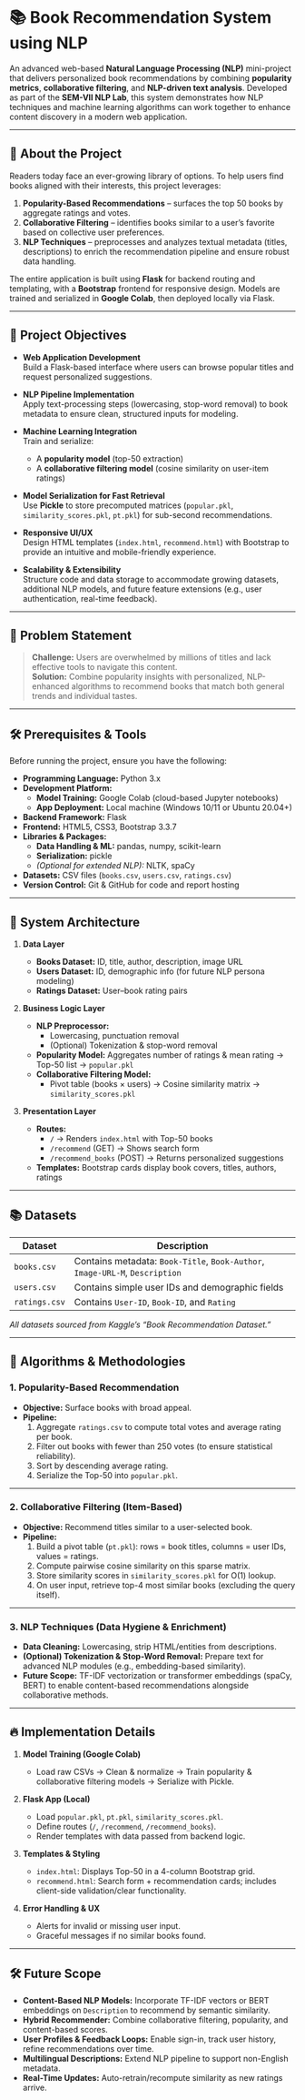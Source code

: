 # 📚 Book Recommendation System using NLP

An advanced web-based **Natural Language Processing (NLP)** mini-project that delivers personalized book recommendations by combining **popularity metrics**, **collaborative filtering**, and **NLP-driven text analysis**. Developed as part of the **SEM-VII NLP Lab**, this system demonstrates how NLP techniques and machine learning algorithms can work together to enhance content discovery in a modern web application.

---

## 📢 About the Project

Readers today face an ever-growing library of options. To help users find books aligned with their interests, this project leverages:  
1. **Popularity-Based Recommendations** – surfaces the top 50 books by aggregate ratings and votes.  
2. **Collaborative Filtering** – identifies books similar to a user’s favorite based on collective user preferences.  
3. **NLP Techniques** – preprocesses and analyzes textual metadata (titles, descriptions) to enrich the recommendation pipeline and ensure robust data handling.

The entire application is built using **Flask** for backend routing and templating, with a **Bootstrap** frontend for responsive design. Models are trained and serialized in **Google Colab**, then deployed locally via Flask.

---

## 🎯 Project Objectives

- **Web Application Development**  
  Build a Flask-based interface where users can browse popular titles and request personalized suggestions.

- **NLP Pipeline Implementation**  
  Apply text-processing steps (lowercasing, stop-word removal) to book metadata to ensure clean, structured inputs for modeling.

- **Machine Learning Integration**  
  Train and serialize:
  - A **popularity model** (top-50 extraction)
  - A **collaborative filtering model** (cosine similarity on user-item ratings)

- **Model Serialization for Fast Retrieval**  
  Use **Pickle** to store precomputed matrices (`popular.pkl`, `similarity_scores.pkl`, `pt.pkl`) for sub-second recommendations.

- **Responsive UI/UX**  
  Design HTML templates (`index.html`, `recommend.html`) with Bootstrap to provide an intuitive and mobile-friendly experience.

- **Scalability & Extensibility**  
  Structure code and data storage to accommodate growing datasets, additional NLP models, and future feature extensions (e.g., user authentication, real-time feedback).

---

## 🧠 Problem Statement

> **Challenge:** Users are overwhelmed by millions of titles and lack effective tools to navigate this content.  
> **Solution:** Combine popularity insights with personalized, NLP-enhanced algorithms to recommend books that match both general trends and individual tastes.

---

## 🛠️ Prerequisites & Tools

Before running the project, ensure you have the following:

- **Programming Language:** Python 3.x  
- **Development Platform:**  
  - **Model Training:** Google Colab (cloud-based Jupyter notebooks)  
  - **App Deployment:** Local machine (Windows 10/11 or Ubuntu 20.04+)  
- **Backend Framework:** Flask  
- **Frontend:** HTML5, CSS3, Bootstrap 3.3.7  
- **Libraries & Packages:**  
  - **Data Handling & ML:** pandas, numpy, scikit-learn  
  - **Serialization:** pickle  
  - *(Optional for extended NLP):* NLTK, spaCy  
- **Datasets:** CSV files (`books.csv`, `users.csv`, `ratings.csv`)  
- **Version Control:** Git & GitHub for code and report hosting

---

## 🧩 System Architecture

1. **Data Layer**  
   - **Books Dataset:** ID, title, author, description, image URL  
   - **Users Dataset:** ID, demographic info (for future NLP persona modeling)  
   - **Ratings Dataset:** User–book rating pairs  

2. **Business Logic Layer**  
   - **NLP Preprocessor:**  
     - Lowercasing, punctuation removal  
     - (Optional) Tokenization & stop-word removal  
   - **Popularity Model:** Aggregates number of ratings & mean rating → Top-50 list → `popular.pkl`  
   - **Collaborative Filtering Model:**  
     - Pivot table (books × users) → Cosine similarity matrix → `similarity_scores.pkl`  

3. **Presentation Layer**  
   - **Routes:**  
     - `/` → Renders `index.html` with Top-50 books  
     - `/recommend` (GET) → Shows search form  
     - `/recommend_books` (POST) → Returns personalized suggestions  
   - **Templates:** Bootstrap cards display book covers, titles, authors, ratings
  
---

## 📚 Datasets

| Dataset          | Description                                                             |
|------------------|-------------------------------------------------------------------------|
| `books.csv`      | Contains metadata: `Book-Title`, `Book-Author`, `Image-URL-M`, `Description` |
| `users.csv`      | Contains simple user IDs and demographic fields                          |
| `ratings.csv`    | Contains `User-ID`, `Book-ID`, and `Rating`                              |

*All datasets sourced from Kaggle’s “Book Recommendation Dataset.”*

---

## 🔎 Algorithms & Methodologies

### 1. Popularity-Based Recommendation

- **Objective:** Surface books with broad appeal.  
- **Pipeline:**  
  1. Aggregate `ratings.csv` to compute total votes and average rating per book.  
  2. Filter out books with fewer than 250 votes (to ensure statistical reliability).  
  3. Sort by descending average rating.  
  4. Serialize the Top-50 into `popular.pkl`.

---

### 2. Collaborative Filtering (Item-Based)

- **Objective:** Recommend titles similar to a user-selected book.  
- **Pipeline:**  
  1. Build a pivot table (`pt.pkl`): rows = book titles, columns = user IDs, values = ratings.  
  2. Compute pairwise cosine similarity on this sparse matrix.  
  3. Store similarity scores in `similarity_scores.pkl` for O(1) lookup.  
  4. On user input, retrieve top-4 most similar books (excluding the query itself).

---

### 3. NLP Techniques (Data Hygiene & Enrichment)

- **Data Cleaning:** Lowercasing, strip HTML/entities from descriptions.  
- **(Optional) Tokenization & Stop-Word Removal:** Prepare text for advanced NLP modules (e.g., embedding-based similarity).  
- **Future Scope:** TF-IDF vectorization or transformer embeddings (spaCy, BERT) to enable content-based recommendations alongside collaborative methods.

---

## 🔥 Implementation Details

1. **Model Training (Google Colab)**  
   - Load raw CSVs → Clean & normalize → Train popularity & collaborative filtering models → Serialize with Pickle.

2. **Flask App (Local)**  
   - Load `popular.pkl`, `pt.pkl`, `similarity_scores.pkl`.  
   - Define routes (`/`, `/recommend`, `/recommend_books`).  
   - Render templates with data passed from backend logic.

3. **Templates & Styling**  
   - `index.html`: Displays Top-50 in a 4-column Bootstrap grid.  
   - `recommend.html`: Search form + recommendation cards; includes client-side validation/clear functionality.

4. **Error Handling & UX**  
   - Alerts for invalid or missing user input.  
   - Graceful messages if no similar books found.

---

## 🛠️ Future Scope

- **Content-Based NLP Models:** Incorporate TF-IDF vectors or BERT embeddings on `Description` to recommend by semantic similarity.  
- **Hybrid Recommender:** Combine collaborative filtering, popularity, and content-based scores.  
- **User Profiles & Feedback Loops:** Enable sign-in, track user history, refine recommendations over time.  
- **Multilingual Descriptions:** Extend NLP pipeline to support non-English metadata.  
- **Real-Time Updates:** Auto-retrain/recompute similarity as new ratings arrive.